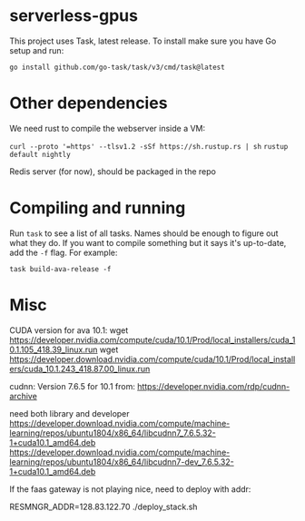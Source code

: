 # serverless-gpus

This project uses Task, latest release. To install make sure you have Go setup and run:

```
go install github.com/go-task/task/v3/cmd/task@latest
```

# Other dependencies

We need rust to compile the webserver inside a VM:

`curl --proto '=https' --tlsv1.2 -sSf https://sh.rustup.rs | sh`
`rustup default nightly`

Redis server (for now), should be packaged in the repo

# Compiling and running

Run `task` to see a list of all tasks. Names should be enough to figure out what they do.
If you want to compile something but it says it's up-to-date, add the `-f` flag.
For example:

`task build-ava-release -f`


# Misc
CUDA version for ava 10.1:
wget https://developer.nvidia.com/compute/cuda/10.1/Prod/local_installers/cuda_10.1.105_418.39_linux.run
wget https://developer.download.nvidia.com/compute/cuda/10.1/Prod/local_installers/cuda_10.1.243_418.87.00_linux.run

cudnn:
Version 7.6.5 for 10.1 from:
https://developer.nvidia.com/rdp/cudnn-archive

need both library and developer
https://developer.download.nvidia.com/compute/machine-learning/repos/ubuntu1804/x86_64/libcudnn7_7.6.5.32-1+cuda10.1_amd64.deb
https://developer.download.nvidia.com/compute/machine-learning/repos/ubuntu1804/x86_64/libcudnn7-dev_7.6.5.32-1+cuda10.1_amd64.deb


If the faas gateway is not playing nice, need to deploy with addr:

RESMNGR_ADDR=128.83.122.70  ./deploy_stack.sh